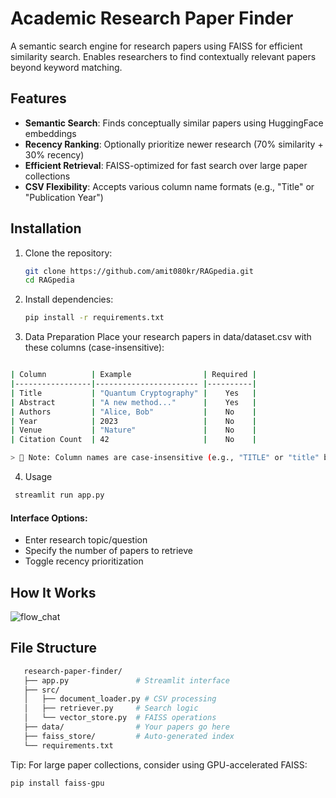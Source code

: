 # Academic Research Paper Finder

A semantic search engine for research papers using FAISS for efficient similarity search. Enables researchers to find contextually relevant papers beyond keyword matching.

## Features

- **Semantic Search**: Finds conceptually similar papers using HuggingFace embeddings
- **Recency Ranking**: Optionally prioritize newer research (70% similarity + 30% recency)
- **Efficient Retrieval**: FAISS-optimized for fast search over large paper collections
- **CSV Flexibility**: Accepts various column name formats (e.g., "Title" or "Publication Year")

## Installation

1. Clone the repository:
   ```bash
   git clone https://github.com/amit080kr/RAGpedia.git
   cd RAGpedia

2. Install dependencies:
   ```bash
   pip install -r requirements.txt

3. Data Preparation
Place your research papers in data/dataset.csv with these columns (case-insensitive):
```bash

| Column          | Example                | Required |
|-----------------|----------------------- |----------|
| Title           | "Quantum Cryptography" |    Yes   |
| Abstract        | "A new method..."      |    Yes   |
| Authors         | "Alice, Bob"           |    No    |
| Year            | 2023                   |    No    |
| Venue           | "Nature"               |    No    |
| Citation Count  | 42                     |    No    |

> 📝 Note: Column names are case-insensitive (e.g., "TITLE" or "title" both work) and can contain any columns.

```
4. Usage
  ```bash
   streamlit run app.py
  ```

#### Interface Options:

- Enter research topic/question
- Specify the number of papers to retrieve
- Toggle recency prioritization

## How It Works

![flow_chat](https://github.com/user-attachments/assets/b2ee3d14-6d1c-4cc4-93bc-01f51bd09050)

## File Structure

```bash
   research-paper-finder/
   ├── app.py               # Streamlit interface
   ├── src/
   │   ├── document_loader.py # CSV processing
   │   ├── retriever.py     # Search logic
   │   └── vector_store.py  # FAISS operations
   ├── data/                # Your papers go here
   ├── faiss_store/         # Auto-generated index
   └── requirements.txt
```
Tip:
For large paper collections, consider using GPU-accelerated FAISS:
   ```bash
  pip install faiss-gpu
